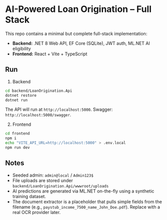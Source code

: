 # AI-Powered Loan Origination – Full Stack

This repo contains a minimal but complete full-stack implementation:

- **Backend:** .NET 8 Web API, EF Core (SQLite), JWT auth, ML.NET AI eligibility
- **Frontend:** React + Vite + TypeScript

## Run

1) Backend
```bash
cd backend/LoanOrigination.Api
dotnet restore
dotnet run
```
The API will run at `http://localhost:5000`. Swagger: `http://localhost:5000/swagger`.

2) Frontend
```bash
cd frontend
npm i
echo "VITE_API_URL=http://localhost:5000" > .env.local
npm run dev
```

## Notes
- Seeded admin: `admin@local` / `Admin123$`
- File uploads are stored under `backend/LoanOrigination.Api/wwwroot/uploads`
- AI predictions are generated via ML.NET on-the-fly using a synthetic training dataset.
- The document extractor is a placeholder that pulls simple fields from the filename (e.g., `paystub_income_7500_name_John_Doe.pdf`). Replace with a real OCR provider later.
